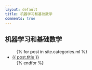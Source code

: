 ```yaml
---
layout: default
title: 机器学习和基础数学
comments: true
---
```

## 机器学习和基础数学 ##

<ul>
　{% for post in site.categories.ml %}
　　<li><a href="{{ post.url }}">{{ post.title }}</a></li>
　{% endfor %}
</ul>
